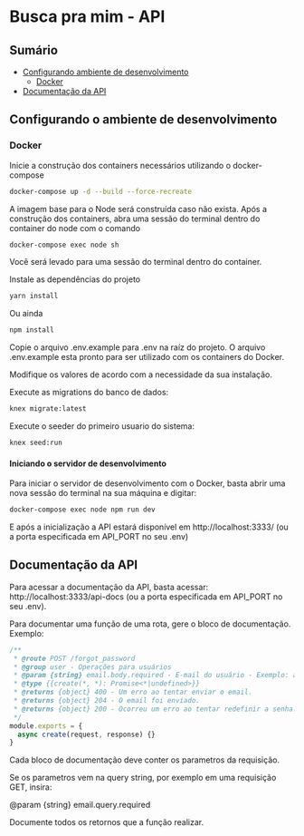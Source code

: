 # Busca pra mim - API

## Sumário

* [Configurando ambiente de desenvolvimento](#configurando-o-ambiente-de-desenvolvimento)
  * [Docker](#docker)
* [Documentação da API](#documentação-da-api)


## Configurando o ambiente de desenvolvimento


### Docker

Inicie a construção dos containers necessários utilizando o docker-compose

```bash
docker-compose up -d --build --force-recreate
``` 

A imagem base para o Node será construída caso não exista.
Após a construção dos containers, abra uma sessão do terminal dentro do container do node com o comando

```bash
docker-compose exec node sh
```

Você será levado para uma sessão do terminal dentro do container.

Instale as dependências do projeto

```bash
yarn install
```

Ou ainda

```bash
npm install
```

Copie o arquivo .env.example para .env na raíz do projeto. O arquivo .env.example esta pronto para ser utilizado 
com os containers do Docker.

Modifique os valores de acordo com a necessidade da sua instalação.

Execute as migrations do banco de dados:

```bash
knex migrate:latest
```

Execute o seeder do primeiro usuario do sistema:

```bash
knex seed:run
```

#### Iniciando o servidor de desenvolvimento

Para iniciar o servidor de desenvolvimento com o Docker, basta abrir uma nova sessão do terminal na sua máquina e digitar:

```bash
docker-compose exec node npm run dev
```

E após a inicialização a API estará disponível em http://localhost:3333/ (ou a porta especificada em API_PORT no seu .env)

## Documentação da API

Para acessar a documentação da API, basta acessar: http://localhost:3333/api-docs (ou a porta especificada em API_PORT no seu .env).

Para documentar uma função de uma rota, gere o bloco de documentação. Exemplo:

```javascript
/**
 * @route POST /forgot_password
 * @group user - Operações para usuários
 * @param {string} email.body.required - E-mail do usuário - Exemplo: a@a.com.br
 * @type {{create(*, *): Promise<*|undefined>}}
 * @returns {object} 400 - Um erro ao tentar enviar o email.
 * @returns {object} 204 - O email foi enviado.
 * @returns {object} 200 - Ocorreu um erro ao tentar redefinir a senha.
 */
module.exports = {
  async create(request, response) {}
}
```

Cada bloco de documentação deve conter os parametros da requisição. 

Se os parametros vem na query string, por exemplo em uma requisição GET, insira:

@param {string} email.query.required

Documente todos os retornos que a função realizar.
